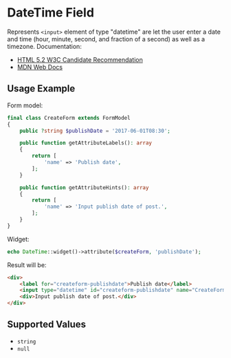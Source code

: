 # DateTime Field

Represents `<input>` element of type "datetime" are let the user enter a date and time (hour, minute, second, and
fraction of a second) as well as a timezone. Documentation:

- [HTML 5.2 W3C Candidate Recommendation](https://www.w3.org/TR/2017/CR-html52-20170808/sec-forms.html#date-and-time-state-typedatetime)
- [MDN Web Docs](https://developer.mozilla.org/en-US/docs/Web/HTML/Element/input/date)

## Usage Example

Form model:

```php
final class CreateForm extends FormModel
{
    public ?string $publishDate = '2017-06-01T08:30';

    public function getAttributeLabels(): array
    {
        return [
            'name' => 'Publish date',
        ];
    }

    public function getAttributeHints(): array
    {
        return [
            'name' => 'Input publish date of post.',
        ];
    }
}
```

Widget:

```php
echo DateTime::widget()->attribute($createForm, 'publishDate');
```

Result will be:

```html
<div>
    <label for="createform-publishdate">Publish date</label>
    <input type="datetime" id="createform-publishdate" name="CreateForm[publishDate]" value="2017-06-01T08:30">
    <div>Input publish date of post.</div>
</div>
```

## Supported Values

- `string`
- `null`
